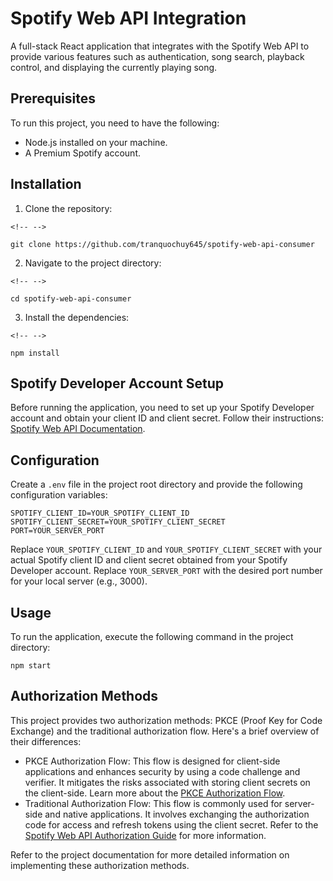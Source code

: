 Spotify Web API Integration
===========================

A full-stack React application that integrates with the Spotify Web API
to provide various features such as authentication, song search,
playback control, and displaying the currently playing song.

Prerequisites
-------------

To run this project, you need to have the following:

-   Node.js installed on your machine.
-   A Premium Spotify account.

Installation
------------

1.  Clone the repository:

```{=html}
<!-- -->
```
    git clone https://github.com/tranquochuy645/spotify-web-api-consumer

2.  Navigate to the project directory:

```{=html}
<!-- -->
```
    cd spotify-web-api-consumer

3.  Install the dependencies:

```{=html}
<!-- -->
```
    npm install

Spotify Developer Account Setup
-------------------------------

Before running the application, you need to set up your Spotify
Developer account and obtain your client ID and client secret. Follow
their instructions: [Spotify Web API
Documentation](https://developer.spotify.com/documentation/web-api).

Configuration
-------------

Create a `.env` file in the project root directory and provide the
following configuration variables:

    SPOTIFY_CLIENT_ID=YOUR_SPOTIFY_CLIENT_ID
    SPOTIFY_CLIENT_SECRET=YOUR_SPOTIFY_CLIENT_SECRET
    PORT=YOUR_SERVER_PORT

Replace `YOUR_SPOTIFY_CLIENT_ID` and `YOUR_SPOTIFY_CLIENT_SECRET` with
your actual Spotify client ID and client secret obtained from your
Spotify Developer account. Replace `YOUR_SERVER_PORT` with the desired
port number for your local server (e.g., 3000).

Usage
-----

To run the application, execute the following command in the project
directory:

    npm start

Authorization Methods
---------------------

This project provides two authorization methods: PKCE (Proof Key for
Code Exchange) and the traditional authorization flow. Here\'s a brief
overview of their differences:

-   PKCE Authorization Flow: This flow is designed for client-side
    applications and enhances security by using a code challenge and
    verifier. It mitigates the risks associated with storing client
    secrets on the client-side. Learn more about the [PKCE Authorization
    Flow](https://tools.ietf.org/html/rfc7636).
-   Traditional Authorization Flow: This flow is commonly used for
    server-side and native applications. It involves exchanging the
    authorization code for access and refresh tokens using the client
    secret. Refer to the [Spotify Web API Authorization
    Guide](https://developer.spotify.com/documentation/general/guides/authorization-guide/#authorization-code-flow)
    for more information.

Refer to the project documentation for more detailed information on
implementing these authorization methods.
